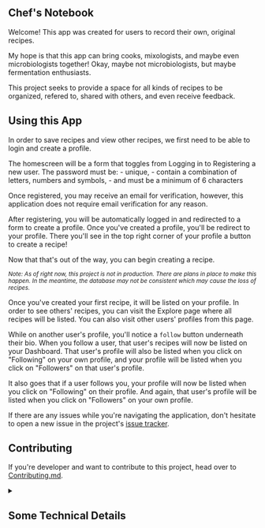 ## Chef's Notebook ##

Welcome! This app was created for users to record their own, original recipes. 

My hope is that this app can bring cooks, mixologists, and maybe even microbiologists together! Okay, maybe not microbiologists, but maybe fermentation enthusiasts.

This project seeks to provide a space for all kinds of recipes to be organized, refered to, shared with others, and even receive feedback.

## Using this App ##

In order to save recipes and view other recipes, we first need to be able to login and create a profile.  

The homescreen will be a form that toggles from Logging in to Registering a new user.
The password must be:
    - unique,
    - contain a combination of letters, numbers and symbols,
    - and must be a minimum of 6 characters

Once registered, you may receive an email for verification, however, this application does not require email verification for any reason.

After registering, you will be automatically logged in and redirected to a form to create a profile. Once you've created a profile, you'll be redirect to your profile. There you'll see in the top right corner of your profile a button to create a recipe!

Now that that's out of the way, you can begin creating a recipe. 

<small>*Note: As of right now, this project is not in production. There are plans in place to make this happen.*
*In the meantime, the database may not be consistent which may cause the loss of recipes.*</small>

Once you've created your first recipe, it will be listed on your profile. In order to see others' recipes, you can visit the Explore page where all recipes will be listed. You can also visit other users' profiles from this page. 

While on another user's profile, you'll notice a `follow` button underneath their bio. When you follow a user, that user's recipes will now be listed on your Dashboard. That user's profile will also be listed when you click on "Following" on your own profile, and your profile will be listed when you click on "Followers" on that user's profile. 

It also goes that if a user follows you, your profile will now be listed when you click on "Following" on their profile. And again, that user's profile will be listed when you click on "Followers" on your own profile.

If there are any issues while you're navigating the application, don't hesitate to open a new issue in the project's [issue tracker](https://github.com/ramonaspence/chefs-notebook/issues).  

## Contributing ##

If you're developer and want to contribute to this project, head over to [Contributing.md](https://github.com/ramonaspence/chefs-notebook/blob/main/CONTRIBUTING.md).


<details>
<summary><h2>Some Technical Details</h2></summary>

## Technologies used for this application:
* React
* Django
* Django-Rest
* Heroku

## Requirements 
* Django==3.1.3
* Python==3.7.6


## Dependencies used for this application
# Django
* gunicorn
* whitenoise
* pillow
* dj-database-url
* psycopg2-binary
* django-filter
* django-allauth
* dj-rest-auth
* djangorestframework-simplejwt
* django-cors-headers
* clarifai

# React
* axios
* bootstrap
* jquery
* momentjs
* popperjs
* react-dom
* react-router-dom
* react-google-login


## API's used for this application:
## Clarifai -
* is an API that is used for automated tagging of images.
* It's an AI driven API that has built-in models to bring back 'concepts'
* that it finds inside of the image.
* In this case, that model is a Food_Model, and the 'concepts' that are brought back
* are ingredients and flavors.

* This API is used to add tags to a Recipe, according to its image
* so that they can be easily filtered in the application.

## Django Restful API
* A restful API has been created through django_rest_framework
* wherein most data for the app is saved and stored.
</details>